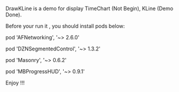 DrawKLine is a demo for display TimeChart (Not Begin), KLine (Demo Done).

Before your run it , you should install pods below:

pod 'AFNetworking', '~> 2.6.0'

pod 'DZNSegmentedControl', '~> 1.3.2'

pod 'Masonry', '~> 0.6.2'

pod 'MBProgressHUD', '~> 0.9.1'

Enjoy !!!
